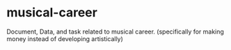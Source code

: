 # musical-career
Document, Data, and task related to musical career. (specifically for making money instead of developing artistically)
